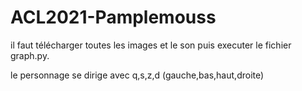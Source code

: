 # ACL2021-Pamplemouss



il faut télécharger toutes les images et le son puis executer le fichier graph.py.

le personnage se dirige avec q,s,z,d (gauche,bas,haut,droite)
